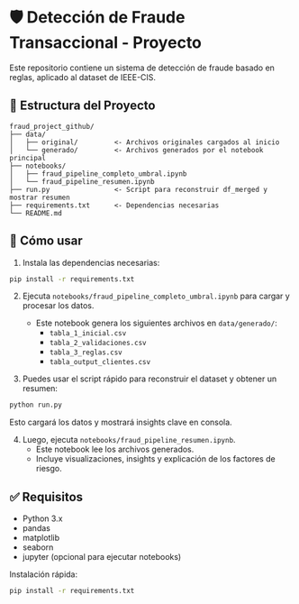 # 🛡️ Detección de Fraude Transaccional - Proyecto

Este repositorio contiene un sistema de detección de fraude basado en reglas, aplicado al dataset de IEEE-CIS.

## 📁 Estructura del Proyecto

```
fraud_project_github/
├── data/
│   ├── original/         <- Archivos originales cargados al inicio
│   └── generado/         <- Archivos generados por el notebook principal
├── notebooks/
│   ├── fraud_pipeline_completo_umbral.ipynb
│   └── fraud_pipeline_resumen.ipynb
├── run.py                <- Script para reconstruir df_merged y mostrar resumen
├── requirements.txt      <- Dependencias necesarias
└── README.md
```

## 🚀 Cómo usar

1. Instala las dependencias necesarias:

```bash
pip install -r requirements.txt
```

2. Ejecuta `notebooks/fraud_pipeline_completo_umbral.ipynb` para cargar y procesar los datos.
   - Este notebook genera los siguientes archivos en `data/generado/`:
     - `tabla_1_inicial.csv`
     - `tabla_2_validaciones.csv`
     - `tabla_3_reglas.csv`
     - `tabla_output_clientes.csv`

3. Puedes usar el script rápido para reconstruir el dataset y obtener un resumen:

```bash
python run.py
```

Esto cargará los datos y mostrará insights clave en consola.

4. Luego, ejecuta `notebooks/fraud_pipeline_resumen.ipynb`.
   - Este notebook lee los archivos generados.
   - Incluye visualizaciones, insights y explicación de los factores de riesgo.

## ✅ Requisitos

- Python 3.x
- pandas
- matplotlib
- seaborn
- jupyter (opcional para ejecutar notebooks)

Instalación rápida:

```bash
pip install -r requirements.txt
```